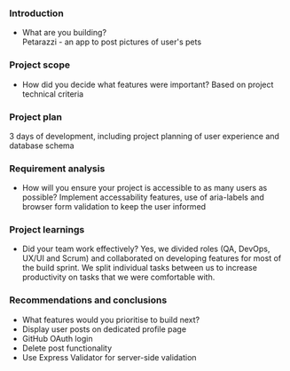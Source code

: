 ### Introduction 
- What are you building?  
Petarazzi - an app to post pictures of user's pets

### Project scope 
- How did you decide what features were important?
Based on project technical criteria

### Project plan 
3 days of development, including project planning of user experience and database schema

### Requirement analysis 
- How will you ensure your project is accessible to as many users as possible?
Implement accessability features, use of aria-labels and browser form validation to keep the user informed


### Project learnings 
- Did your team work effectively?
Yes, we divided roles (QA, DevOps, UX/UI and Scrum) and collaborated on developing features for most of the build sprint. We split individual tasks between us to increase productivity on tasks that we were comfortable with.


### Recommendations and conclusions 
- What features would you prioritise to build next?
- Display user posts on dedicated profile page
- GitHub OAuth login
- Delete post functionality
- Use Express Validator for server-side validation